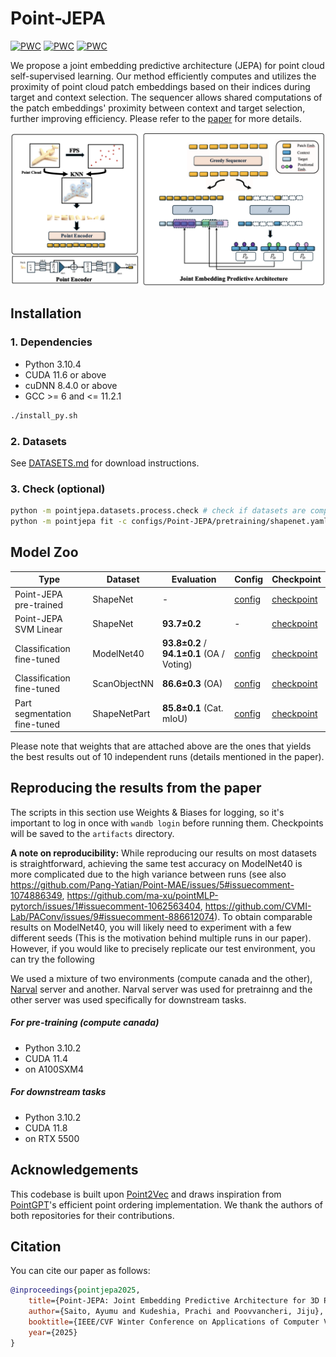 # Point-JEPA

[![PWC](https://img.shields.io/endpoint.svg?url=https://paperswithcode.com/badge/point-jepa-a-joint-embedding-predictive/3d-point-cloud-linear-classification-on)](https://paperswithcode.com/sota/3d-point-cloud-linear-classification-on?p=point-jepa-a-joint-embedding-predictive)
[![PWC](https://img.shields.io/endpoint.svg?url=https://paperswithcode.com/badge/point-jepa-a-joint-embedding-predictive/few-shot-3d-point-cloud-classification-on-3)](https://paperswithcode.com/sota/few-shot-3d-point-cloud-classification-on-3?p=point-jepa-a-joint-embedding-predictive)
[![PWC](https://img.shields.io/endpoint.svg?url=https://paperswithcode.com/badge/point-jepa-a-joint-embedding-predictive/few-shot-3d-point-cloud-classification-on-2)](https://paperswithcode.com/sota/few-shot-3d-point-cloud-classification-on-2?p=point-jepa-a-joint-embedding-predictive)

We propose a joint embedding predictive architecture (JEPA) for point cloud self-supervised learning. 
Our method efficiently computes and utilizes the proximity of point cloud patch embeddings based on their indices during target and context selection. 
The sequencer allows shared computations of the patch embeddings' proximity between context and target selection, further improving efficiency. 
Please refer to the [paper](https://arxiv.org/abs/2404.16432) for more details.

![architecture](misc/Arch.png)

## Installation

### 1. Dependencies
- Python 3.10.4
- CUDA 11.6 or above
- cuDNN 8.4.0 or above
- GCC >= 6 and <= 11.2.1

```bash
./install_py.sh
```

### 2. Datasets

See [DATASETS.md](DATASETS.md) for download instructions.

### 3. Check (optional)

```bash
python -m pointjepa.datasets.process.check # check if datasets are complete
python -m pointjepa fit -c configs/Point-JEPA/pretraining/shapenet.yaml
```

## Model Zoo


| Type                         | Dataset      | Evaluation                          | Config                                                                                       | Checkpoint                                                                                                                                    |
| ---------------------------- | ------------ | ----------------------------------- | -------------------------------------------------------------------------------------------- | --------------------------------------------------------------------------------------------------------------------------------------------- |
| Point-JEPA pre-trained        | ShapeNet     | -                                   | [config](configs/Point-JEPA/pretraining/shapenet.yaml)                                                  | [checkpoint](https://drive.google.com/file/d/1MR3OYA6N0TINyPCKgwOU3zswQoM8DXbY/view?usp=drive_link)                          |
| Point-JEPA SVM Linear | ShapeNet     | **93.7&pm;0.2**                                   | -                                                  | [checkpoint](https://drive.google.com/file/d/1MR3OYA6N0TINyPCKgwOU3zswQoM8DXbY/view?usp=drive_link)                          |
| Classification fine-tuned    | ModelNet40   | **93.8&pm;0.2** / **94.1&pm;0.1** (OA / Voting) | [config](configs/Point-JEPA/classification/modelnet40.yaml)   | [checkpoint](https://drive.google.com/file/d/1EOiHBu06pRah2MRlEapPQmks3BmjXgbB/view?usp=sharing)         |
| Classification fine-tuned    | ScanObjectNN | **86.6&pm;0.3** (OA)                      | [config](configs/Point-JEPA/classification/scanobjectnn.yaml) | [checkpoint](https://drive.google.com/file/d/1vnhQdVBliGxQ09vazZCuOlFsgBAThlqg/view?usp=sharing)       |
| Part segmentation fine-tuned | ShapeNetPart | **85.8&pm;0.1** (Cat. mIoU)               | [config](configs/Point-JEPA/part_segmentation/shapenetpart.yaml)                                        | [checkpoint](https://drive.google.com/file/d/1lS1_lKTsaTgQ4MCucfSCkmNyhLAgaxG7/view?usp=sharing) |


Please note that weights that are attached above are the ones that yields the best results out of 10 independent runs (details mentioned in the paper).

## Reproducing the results from the paper

The scripts in this section use Weights & Biases for logging, so it's important to log in once with `wandb login` before running them.
Checkpoints will be saved to the `artifacts` directory.

**A note on reproducibility:**
While reproducing our results on most datasets is straightforward, achieving the same test accuracy on ModelNet40 is more complicated due to the high variance between runs (see also https://github.com/Pang-Yatian/Point-MAE/issues/5#issuecomment-1074886349, https://github.com/ma-xu/pointMLP-pytorch/issues/1#issuecomment-1062563404, https://github.com/CVMI-Lab/PAConv/issues/9#issuecomment-886612074).
To obtain comparable results on ModelNet40, you will likely need to experiment with a few different seeds (This is the motivation behind multiple runs in our paper).
However, if you would like to precisely replicate our test environment, you can try the following

We used a mixture of  two environments (compute canada and the other), [Narval](https://docs.alliancecan.ca/wiki/Narval/en) server and another. Narval server was used for pretrainng and the other server was used specifically for downstream tasks. 

##### For pre-training (compute canada)
- Python 3.10.2
- CUDA 11.4 
- on A100SXM4

##### For downstream tasks
- Python 3.10.2
- CUDA 11.8
- on RTX 5500  

## Acknowledgements

This codebase is built upon [Point2Vec](https://github.com/kabouzeid/point2vec) and draws inspiration from [PointGPT](https://github.com/CVMI-Lab/PointGPT)'s efficient point ordering implementation. We thank the authors of both repositories for their contributions.

## Citation

You can cite our paper as follows:

```bibtex
@inproceedings{pointjepa2025,
    title={Point-JEPA: Joint Embedding Predictive Architecture for 3D Point Cloud Self-supervised Learning},
    author={Saito, Ayumu and Kudeshia, Prachi and Poovvancheri, Jiju},
    booktitle={IEEE/CVF Winter Conference on Applications of Computer Vision (WACV)},
    year={2025}
}
```
